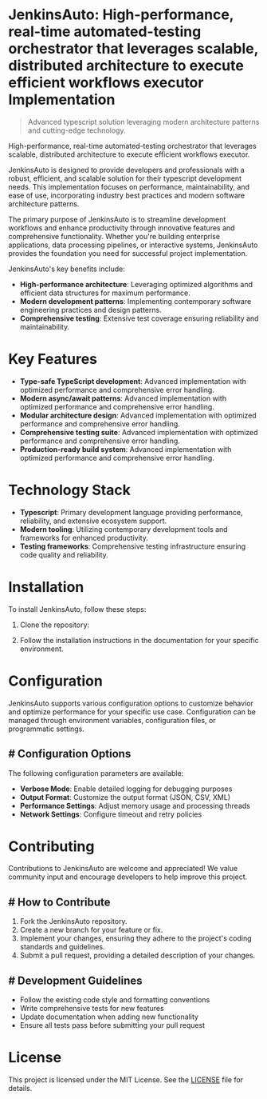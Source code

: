 <!-- fallback_JenkinsAuto_20251015192823_25977 -->

# JenkinsAuto: High-performance, real-time automated-testing orchestrator that leverages scalable, distributed architecture to execute efficient workflows executor Implementation
> Advanced typescript solution leveraging modern architecture patterns and cutting-edge technology.

High-performance, real-time automated-testing orchestrator that leverages scalable, distributed architecture to execute efficient workflows executor.

JenkinsAuto is designed to provide developers and professionals with a robust, efficient, and scalable solution for their typescript development needs. This implementation focuses on performance, maintainability, and ease of use, incorporating industry best practices and modern software architecture patterns.

The primary purpose of JenkinsAuto is to streamline development workflows and enhance productivity through innovative features and comprehensive functionality. Whether you're building enterprise applications, data processing pipelines, or interactive systems, JenkinsAuto provides the foundation you need for successful project implementation.

JenkinsAuto's key benefits include:

* **High-performance architecture**: Leveraging optimized algorithms and efficient data structures for maximum performance.
* **Modern development patterns**: Implementing contemporary software engineering practices and design patterns.
* **Comprehensive testing**: Extensive test coverage ensuring reliability and maintainability.

# Key Features

* **Type-safe TypeScript development**: Advanced implementation with optimized performance and comprehensive error handling.
* **Modern async/await patterns**: Advanced implementation with optimized performance and comprehensive error handling.
* **Modular architecture design**: Advanced implementation with optimized performance and comprehensive error handling.
* **Comprehensive testing suite**: Advanced implementation with optimized performance and comprehensive error handling.
* **Production-ready build system**: Advanced implementation with optimized performance and comprehensive error handling.

# Technology Stack

* **Typescript**: Primary development language providing performance, reliability, and extensive ecosystem support.
* **Modern tooling**: Utilizing contemporary development tools and frameworks for enhanced productivity.
* **Testing frameworks**: Comprehensive testing infrastructure ensuring code quality and reliability.

# Installation

To install JenkinsAuto, follow these steps:

1. Clone the repository:


2. Follow the installation instructions in the documentation for your specific environment.

# Configuration

JenkinsAuto supports various configuration options to customize behavior and optimize performance for your specific use case. Configuration can be managed through environment variables, configuration files, or programmatic settings.

## # Configuration Options

The following configuration parameters are available:

* **Verbose Mode**: Enable detailed logging for debugging purposes
* **Output Format**: Customize the output format (JSON, CSV, XML)
* **Performance Settings**: Adjust memory usage and processing threads
* **Network Settings**: Configure timeout and retry policies

# Contributing

Contributions to JenkinsAuto are welcome and appreciated! We value community input and encourage developers to help improve this project.

## # How to Contribute

1. Fork the JenkinsAuto repository.
2. Create a new branch for your feature or fix.
3. Implement your changes, ensuring they adhere to the project's coding standards and guidelines.
4. Submit a pull request, providing a detailed description of your changes.

## # Development Guidelines

* Follow the existing code style and formatting conventions
* Write comprehensive tests for new features
* Update documentation when adding new functionality
* Ensure all tests pass before submitting your pull request

# License

This project is licensed under the MIT License. See the [LICENSE](https://github.com/lisaantal/JenkinsAuto/blob/main/LICENSE) file for details.
